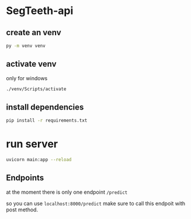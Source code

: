 # SegTeeth-api

## create an venv

```bash
py -m venv venv
```

## activate venv

only for windows

```bash
./venv/Scripts/activate
```

## install dependencies

```bash
pip install -r requirements.txt
```

# run server

```bash
uvicorn main:app --reload
```

## Endpoints

at the moment there is only one endpoint `/predict`

so you can use `localhost:8000/predict` make sure to call this endpoit with post method.